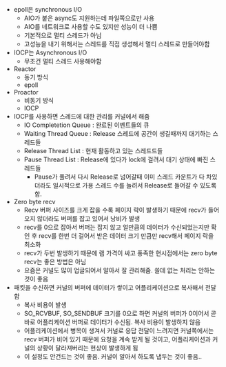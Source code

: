 * epoll은 synchronous I/O
  * AIO가 붙은 async도 지원하는데 파일쪽으로만 사용
  * AIO를 네트워크로 사용할 수도 있지만 성능이 더 나쁨
  * 기본적으로 멀티 스레드가 아님
  * 고성능을 내기 위해서는 스레드를 직접 생성해서 멀티 스레드로 만들어야함
* IOCP는 Asynchronous I/O
  * 무조건 멀티 스레드 사용해야함
* Reactor
  * 동기 방식
  * epoll
* Proactor
  * 비동기 방식
  * IOCP
* IOCP를 사용하면 스레드에 대한 관리를 커널에서 해줌
  * IO Completetion Queue : 완료된 이벤트들의 큐
  * Waiting Thread Queue : Release 스레드에 공간이 생길때까지 대기하는 스레드들
  * Release Thread List : 현재 활동하고 있는 스레드드들
  * Pause Thread List : Release에 있다가 lock에 걸려서 대기 상태에 빠진 스레드들 
    * Pause가 풀려서 다시 Release로 넘어갈때 이미 스레드 카운트가 다 차있더라도 일시적으로 가용 스레드 수를 늘려서 Release로 들어갈 수 있도록 함.
* Zero byte recv
  * Recv 버퍼 사이즈를 크게 잡을 수록 페이지 락이 발생하기 때문에 recv가 들어오지 않더라도 버퍼를 잡고 있어서 낭비가 발생
  * recv를 0으로 잡아서 버퍼는 잡지 않고 얼만큼의 데이터가 수신되었는지만 확인 후 recv를 한번 더 걸어서 받은 데이터 크기 만큼만 recv해서 페이지 락을 최소화
  * recv가 두번 발생하기 때문에 램 가격이 싸고 풍족한 현시점에서는 zero byte recv는 좋은 방법은 아님
  * 요즘은 커널도 많이 업글되어서 알아서 잘 관리해줌. 쓸데 없는 처리는 안하는 것이 좋음
* 패킷을 수신하면 커널의 버퍼에 데이터가 쌓이고 어플리케이션으로 복사해서 전달함
  * 복사 비용이 발생
  * SO_RCVBUF, SO_SENDBUF 크기를 0으로 하면 커널의 버퍼가 0이어서 곧바로 어플리케이션 버퍼로 데이터가 수신됨. 복사 비용이 발생하지 않음
  * 어플리케이션에서 병목이 생겨서 커널로 응답 전달이 느려지면 커널쪽에서는 recv 버퍼가 비어 있기 때문에 요청을 계속 받게 될 것이고, 어플리케이션과 커널의 상황이 달라져버리는 현상이 발생하게 됨
  * 이 설정도 안건드는 것이 좋음. 커널이 알아서 하도록 냅두는 것이 좋음..